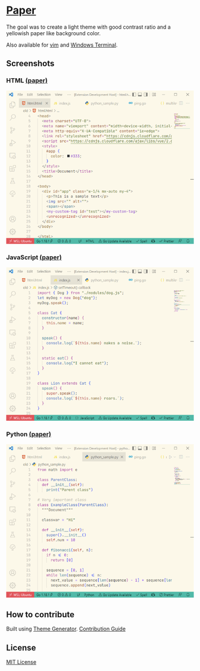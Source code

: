 # [Paper](https://marketplace.visualstudio.com/items?itemName=a5hk.paper)

The goal was to create a light theme with good contrast ratio and a yellowish paper like background color.

Also available for [vim](/vim/colors/) and [Windows Terminal](/windows-terminal/).

## Screenshots

### HTML [(paper)](https://vscode.dev/theme/a5hk.paper/paper)

![HTML](/screenshot/html.png)

### JavaScript [(paper)](https://vscode.dev/theme/a5hk.paper/paper)

![javascript](/screenshot/javascript.png)

### Python [(paper)](https://vscode.dev/theme/a5hk.paper/paper)

![Python](/screenshot/python.png)

## How to contribute

Built using [Theme Generator](https://github.com/a5hk/theme-generator). [Contribution Guide](https://github.com/a5hk/theme-generator/blob/master/CONTRIBUTING.md)

## License

[MIT License](/LICENSE)
